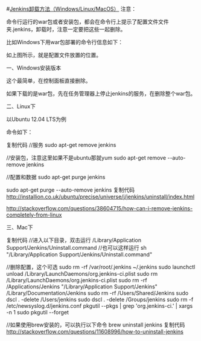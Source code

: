 #<a href="https://www.cnblogs.com/EasonJim/p/6277708.html">Jenkins卸载方法（Windows/Linux/MacOS）</a>
注意：

命令行运行的war包或者安装包，都会在命令行上提示了配置文件文件夹.jenkins，卸载时，注意一定要把这些一起删除。

比如Windows下用war包部署的命令行信息如下：



如上图所示，就是配置文件放置的位置。

一、Windows安装版本

这个最简单，在控制面板直接删除。

如果下载的是war包，先在任务管理器上停止jenkins的服务，在删除整个war包。

二、Linux下

以Ubuntu 12.04 LTS为例

命令如下：

复制代码
//服务
sudo apt-get remove jenkins

//安装包，注意这里如果不是ubuntu那就yum
sudo apt-get remove --auto-remove jenkins

//配置和数据
sudo apt-get purge jenkins

sudo apt-get purge --auto-remove jenkins
复制代码
http://installion.co.uk/ubuntu/precise/universe/j/jenkins/uninstall/index.html

http://stackoverflow.com/questions/38604715/how-can-i-remove-jenkins-completely-from-linux

三、Mac下

复制代码
//进入以下目录，双击运行
/Library/Application Support/Jenkins/Uninstall.command
//也可以这样运行
sh "/Library/Application Support/Jenkins/Uninstall.command"

//删除配置，这个可选
sudo rm -rf /var/root/.jenkins ~/.jenkins
sudo launchctl unload /Library/LaunchDaemons/org.jenkins-ci.plist
sudo rm /Library/LaunchDaemons/org.jenkins-ci.plist
sudo rm -rf /Applications/Jenkins "/Library/Application Support/Jenkins" /Library/Documentation/Jenkins
sudo rm -rf /Users/Shared/Jenkins
sudo dscl . -delete /Users/jenkins
sudo dscl . -delete /Groups/jenkins
sudo rm -f /etc/newsyslog.d/jenkins.conf
pkgutil --pkgs | grep 'org\.jenkins-ci\.' | xargs -n 1 sudo pkgutil --forget

//如果使用brew安装的，可以执行以下命令
brew uninstall jenkins
复制代码
http://stackoverflow.com/questions/11608996/how-to-uninstall-jenkins